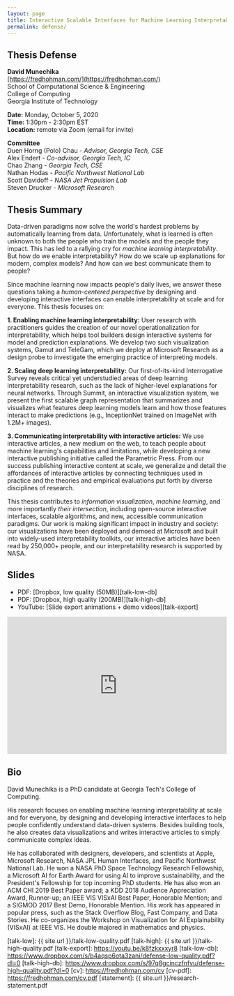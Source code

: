 ```yaml
---
layout: page
title: Interactive Scalable Interfaces for Machine Learning Interpretability
permalink: defense/
---
```


## Thesis Defense

**David Munechika**  
[https://fredhohman.com/](https://fredhohman.com/)  
School of Computational Science & Engineering  
College of Computing  
Georgia Institute of Technology

**Date:** Monday, October 5, 2020  
**Time:** 1:30pm - 2:30pm EST  
**Location:** remote via Zoom (email for invite)

**Committee**  
Duen Horng (Polo) Chau - *Advisor, Georgia Tech, CSE*  
Alex Endert - *Co-advisor, Georgia Tech, IC*  
Chao Zhang - *Georgia Tech, CSE*  
Nathan Hodas - *Pacific Northwest National Lab*  
Scott Davidoff - *NASA Jet Propulsion Lab*  
Steven Drucker - *Microsoft Resear*ch

## Thesis Summary

Data-driven paradigms now solve the world's hardest problems by automatically learning from data. Unfortunately, what is learned is often unknown to both the people who train the models and the people they impact. This has led to a rallying cry for *machine learning interpretability*. But how do we enable interpretability? How do we scale up explanations for modern, complex models? And how can we best communicate them to people?

Since machine learning now impacts people's daily lives, we answer these questions taking a *human-centered perspective* by designing and developing interactive interfaces can enable interpretability at scale and for everyone. This thesis focuses on:

**1. Enabling machine learning interpretability:** User research with practitioners guides the creation of our novel operationalization for interpretability, which helps tool builders design interactive systems for model and prediction explanations. We develop two such visualization systems, Gamut and TeleGam, which we deploy at Microsoft Research as a design probe to investigate the emerging practice of interpreting models. 

**2. Scaling deep learning interpretability:** Our first-of-its-kind Interrogative Survey reveals critical yet understudied areas of deep learning interpretability research, such as the lack of higher-level explanations for neural networks. Through Summit, an interactive visualization system, we present the first scalable graph representation that summarizes and visualizes what features deep learning models learn and how those features interact to make predictions (e.g., InceptionNet trained on ImageNet with 1.2M+ images).

**3. Communicating interpretability with interactive articles:** We use interactive articles, a new medium on the web, to teach people about machine learning's capabilities and limitations, while developing a new interactive publishing initiative called the Parametric Press. From our success publishing interactive content at scale, we generalize and detail the affordances of interactive articles by connecting techniques used in practice and the theories and empirical evaluations put forth by diverse disciplines of research.

This thesis contributes to *information visualization*, *machine learning*, and more importantly *their intersection*, including open-source interactive interfaces, scalable algorithms, and new, accessible communication paradigms. Our work is making significant impact in industry and society: our visualizations have been deployed and demoed at Microsoft and built into widely-used interpretability toolkits, our interactive articles have been read by 250,000+ people, and our interpretability research is supported by NASA.

## Slides
* PDF: [Dropbox, low quality (50MB)][talk-low-db]
* PDF: [Dropbox, high quality (200MB)][talk-high-db]
* YouTube: [Slide export animations + demo videos][talk-export]

<p>
    <iframe width="100%" height="315" src="https://www.youtube.com/embed/TNH8RqyNfmo" frameborder="0" allow="accelerometer; autoplay; clipboard-write; encrypted-media; gyroscope; picture-in-picture" allowfullscreen></iframe>
</p>
<!-- <p>
    <iframe width="560" height="315" src="https://www.youtube.com/embed/UfJoqQGXIGc" frameborder="0" allow="accelerometer; autoplay; encrypted-media; gyroscope; picture-in-picture" allowfullscreen></iframe>
</p> -->

<!-- ## Materials
* Research Statement (PDF): [fredhohman.com/research-statement.pdf][statement]
* CV (Web): [fredhohman.com/cv][cv]
* CV (PDF): [fredhohman.com/cv.pdf][cv-pdf] -->

## Bio
David Munechika is a PhD candidate at Georgia Tech's College of Computing.

His research focuses on enabling machine learning interpretability at scale and for everyone, by designing and developing interactive interfaces to help people confidently understand data-driven systems. Besides building tools, he also creates data visualizations and writes interactive articles to simply communicate complex ideas.

He has collaborated with designers, developers, and scientists at Apple, Microsoft Research, NASA JPL Human Interfaces, and Pacific Northwest National Lab. He won a NASA PhD Space Technology Research Fellowship, a Microsoft AI for Earth Award for using AI to improve sustainability, and the President's Fellowship for top incoming PhD students. He has also won an ACM CHI 2019 Best Paper award; a KDD 2018 Audience Appreciation Award, Runner-up; an IEEE VIS VISxAI Best Paper, Honorable Mention; and a SIGMOD 2017 Best Demo, Honorable Mention. His work has appeared in popular press, such as the Stack Overflow Blog, Fast Company, and Data Stories. He co-organizes the Workshop on Visualization for AI Explainability (VISxAI) at IEEE VIS. He double majored in mathematics and physics.

[talk-low]: {{ site.url }}/talk-low-quality.pdf
[talk-high]: {{ site.url }}/talk-high-quality.pdf
[talk-export]: https://youtu.be/k8fzkxxxyr8
[talk-low-db]: https://www.dropbox.com/s/b4aqsp6ota3zani/defense-low-quality.pdf?dl=0
[talk-high-db]: https://www.dropbox.com/s/97q8gcinczfnfvu/defense-high-quality.pdf?dl=0
[cv]: https://fredhohman.com/cv
[cv-pdf]: https://fredhohman.com/cv.pdf
[statement]: {{ site.url }}/research-statement.pdf
